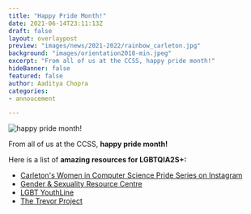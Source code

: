 ```yaml
---
title: "Happy Pride Month!"
date: 2021-06-14T23:11:13Z
draft: false
layout: overlaypost
preview: "images/news/2021-2022/rainbow_carleton.jpg"
background: "images/orientation2018-min.jpeg"
excerpt: "From all of us at the CCSS, happy pride month!"
hideBanner: false
featured: false
author: Aaditya Chopra
categories:
- annoucement

---
```

![happy pride month!](/ccss-website/images/news/2021-2022/happy_pride_month.jpg)

From all of us at the CCSS, **happy pride month!**

Here is a list of **amazing resources for LGBTQIA2S+:**
- [Carleton's Women in Computer Science Pride Series on Instagram](https://www.instagram.com/carleton_wics/)
- [Gender & Sexuality Resource Centre](https://www.cusaonline.ca/services/servicecentres/gsrc/)
- [LGBT YouthLine](https://www.youthline.ca/)
- [The Trevor Project](https://www.thetrevorproject.org/)
